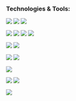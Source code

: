 <!-- ### Hi there 👋 -->

### Technologies & Tools:

![](https://img.shields.io/badge/-HTML-red?style=for-the-badge) ![](https://img.shields.io/badge/-CSS-informational?style=for-the-badge) ![](https://img.shields.io/badge/-JavaScript-yellow?style=for-the-badge) 
  
![](https://img.shields.io/badge/-Git-orange?style=for-the-badge) ![](https://img.shields.io/badge/-WebPack-skyblue?style=for-the-badge) ![](https://img.shields.io/badge/-Babel-gold?style=for-the-badge) ![](https://img.shields.io/badge/-Axios-blueviolet?style=for-the-badge)

![](https://img.shields.io/badge/-React-blue?style=for-the-badge) ![](https://img.shields.io/badge/-React_Router_Dom-blue?style=for-the-badge)

![](https://img.shields.io/badge/-Redux-purple?style=for-the-badge) ![](https://img.shields.io/badge/-Redux_Thunk-purple?style=for-the-badge) 

![](https://img.shields.io/badge/-Less-violet?style=for-the-badge)

![](https://img.shields.io/badge/-Node-darkgreen?style=for-the-badge) ![](https://img.shields.io/badge/-Express-green?style=for-the-badge) 

![](https://img.shields.io/badge/-MongoDB-darkgreen?style=for-the-badge)

<!--
**goryacheff/goryacheff** is a ✨ _special_ ✨ repository because its `README.md` (this file) appears on your GitHub profile.

Here are some ideas to get you started:

- 🔭 I’m currently working on ...
- 🌱 I’m currently learning ...
- 👯 I’m looking to collaborate on ...
- 🤔 I’m looking for help with ...
- 💬 Ask me about ...
- 📫 How to reach me: ...
- 😄 Pronouns: ...
- ⚡ Fun fact: ...
-->
